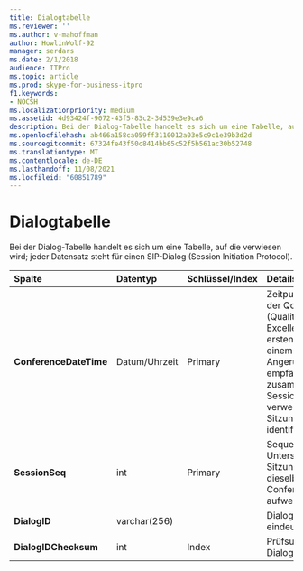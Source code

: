 ```yaml
---
title: Dialogtabelle
ms.reviewer: ''
ms.author: v-mahoffman
author: HowlinWolf-92
manager: serdars
ms.date: 2/1/2018
audience: ITPro
ms.topic: article
ms.prod: skype-for-business-itpro
f1.keywords:
- NOCSH
ms.localizationpriority: medium
ms.assetid: 4d93424f-9072-43f5-83c2-3d539e3e9ca6
description: Bei der Dialog-Tabelle handelt es sich um eine Tabelle, auf die verwiesen wird; jeder Datensatz steht für einen SIP-Dialog (Session Initiation Protocol).
ms.openlocfilehash: ab466a158ca059ff3110012a03e5c9c1e39b3d2d
ms.sourcegitcommit: 67324fe43f50c8414bb65c52f5b561ac30b52748
ms.translationtype: MT
ms.contentlocale: de-DE
ms.lasthandoff: 11/08/2021
ms.locfileid: "60851789"
---
```

# <a name="dialog-table"></a>Dialogtabelle
 
Bei der Dialog-Tabelle handelt es sich um eine Tabelle, auf die verwiesen wird; jeder Datensatz steht für einen SIP-Dialog (Session Initiation Protocol).
  
|**Spalte**|**Datentyp**|**Schlüssel/Index**|**Details**|
|:-----|:-----|:-----|:-----|
|**ConferenceDateTime** <br/> |Datum/Uhrzeit  <br/> |Primary  <br/> |Zeitpunkt, zu dem der QoE-Agent (Quality of Excellence) den ersten Bericht von einem Anrufer oder Angerufenen empfängt. Wird zusammen mit SessionSeq verwendet, um eine Sitzung eindeutig zu identifizieren.  <br/> |
|**SessionSeq** <br/> |int  <br/> |Primary  <br/> |Sequenznummer zur Unterscheidung von Sitzungen, die dieselbe ConferenceDateTime aufweisen.  <br/> |
|**DialogID** <br/> |varchar(256)  <br/> ||Dialog-ID, die global eindeutig ist.  <br/> |
|**DialogIDChecksum** <br/> |int  <br/> |Index  <br/> |Prüfsumme der Dialog-ID.  <br/> |
   

